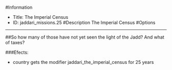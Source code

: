 #Information
 - Title: The Imperial Census
 - ID: jaddari_missions.25
#Description
The Imperial Census
#Options

___
##So how many of those have not yet seen the light of the Jadd? And what of taxes?

###Efects:<ul><li>country gets the modifier jaddari_the_imperial_census for 25 years</li></ul>

